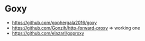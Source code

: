 # Goxy

* https://github.com/gophergala2016/goxy
* https://github.com/Gonzih/http-forward-proxy => working one
* https://github.com/elazarl/goproxy